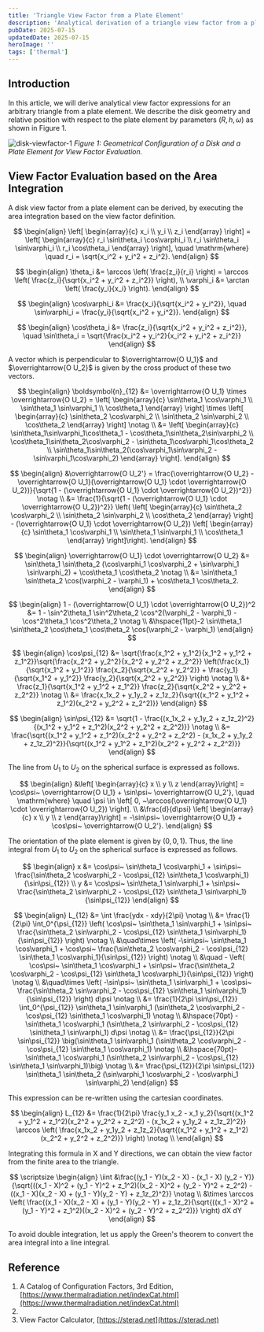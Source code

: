 ```yaml
---
title: 'Triangle View Factor from a Plate Element'
description: 'Analytical derivation of a triangle view factor from a plate element, using line integration.'
pubDate: 2025-07-15
updatedDate: 2025-07-15
heroImage: ''
tags: ['thermal']
---
```


## Introduction

In this article, we will derive analytical view factor expressions for an arbitrary triangle from a plate element.
We describe the disk geometry and relative position with respect to the plate element by parameters $(R, h, \omega)$ as shown in Figure 1.

![disk-viewfactor-1](./disk-viewfactor-1.svg)
_Figure 1: Geometrical Configuration of a Disk and a Plate Element for View Factor Evaluation._

## View Factor Evaluation based on the Area Integration

A disk view factor from a plate element can be derived, by executing the area integration based on the view factor definition.

$$
\begin{align}
\left[ \begin{array}{c} x_i \\ y_i \\ z_i \end{array} \right] = \left[ \begin{array}{c} r_i \sin\theta_i \cos\varphi_i \\ r_i \sin\theta_i \sin\varphi_i \\ r_i \cos\theta_i \end{array} \right],
\quad \mathrm{where} \quad r_i = \sqrt{x_i^2 + y_i^2 + z_i^2}.
\end{align}
$$

$$
\begin{align}
\theta_i &= \arccos \left( \frac{z_i}{r_i} \right) = \arccos \left( \frac{z_i}{\sqrt{x_i^2 + y_i^2 + z_i^2}} \right), \\
\varphi_i &= \arctan \left( \frac{y_i}{x_i} \right).
\end{align}
$$

$$
\begin{align}
\cos\varphi_i &= \frac{x_i}{\sqrt{x_i^2 + y_i^2}}, \quad
\sin\varphi_i = \frac{y_i}{\sqrt{x_i^2 + y_i^2}}.
\end{align}
$$

$$
\begin{align}
\cos\theta_i &= \frac{z_i}{\sqrt{x_i^2 + y_i^2 + z_i^2}}, \quad
\sin\theta_i = \sqrt{\frac{x_i^2 + y_i^2}{x_i^2 + y_i^2 + z_i^2}}
\end{align}
$$

A vector which is perpendicular to $\overrightarrow{O U_1}$ and $\overrightarrow{O U_2}$ is given by the cross product of these two vectors.

$$
\begin{align}
\boldsymbol{n}_{12} &= \overrightarrow{O U_1} \times \overrightarrow{O U_2}
= \left[ \begin{array}{c} \sin\theta_1 \cos\varphi_1 \\ \sin\theta_1 \sin\varphi_1 \\ \cos\theta_1 \end{array} \right] \times \left[ \begin{array}{c} \sin\theta_2 \cos\varphi_2 \\ \sin\theta_2 \sin\varphi_2 \\ \cos\theta_2 \end{array} \right] \notag \\
&= \left[ \begin{array}{c}
\sin\theta_1\sin\varphi_1\cos\theta_1 - \cos\theta_1\sin\theta_2\sin\varphi_2 \\
\cos\theta_1\sin\theta_2\cos\varphi_2 - \sin\theta_1\cos\varphi_1\cos\theta_2 \\
\sin\theta_1\sin\theta_2(\cos\varphi_1\sin\varphi_2 - \sin\varphi_1\cos\varphi_2)
\end{array} \right].
\end{align}
$$

$$
\begin{align}
&\overrightarrow{O U_2'} = \frac{\overrightarrow{O U_2} - \overrightarrow{O U_1}(\overrightarrow{O U_1} \cdot \overrightarrow{O U_2})}{\sqrt{1 - (\overrightarrow{O U_1} \cdot \overrightarrow{O U_2})^2}} \notag \\
&= \frac{1}{\sqrt{1 - (\overrightarrow{O U_1} \cdot \overrightarrow{O U_2})^2}} \left( \left[ \begin{array}{c} \sin\theta_2 \cos\varphi_2 \\ \sin\theta_2 \sin\varphi_2 \\ \cos\theta_2 \end{array} \right] - (\overrightarrow{O U_1} \cdot \overrightarrow{O U_2}) \left[ \begin{array}{c} \sin\theta_1 \cos\varphi_1 \\ \sin\theta_1 \sin\varphi_1 \\ \cos\theta_1 \end{array} \right]\right).
\end{align}
$$

$$
\begin{align}
\overrightarrow{O U_1} \cdot \overrightarrow{O U_2} &= \sin\theta_1 \sin\theta_2 (\cos\varphi_1 \cos\varphi_2 + \sin\varphi_1 \sin\varphi_2) + \cos\theta_1 \cos\theta_2 \notag \\
&= \sin\theta_1 \sin\theta_2 \cos(\varphi_2 - \varphi_1) + \cos\theta_1 \cos\theta_2.
\end{align}
$$

$$
\begin{align}
1 - (\overrightarrow{O U_1} \cdot \overrightarrow{O U_2})^2 &= 1 - \sin^2\theta_1 \sin^2\theta_2 \cos^2(\varphi_2 - \varphi_1) - \cos^2\theta_1 \cos^2\theta_2 \notag \\
&\hspace{11pt}-2 \sin\theta_1 \sin\theta_2 \cos\theta_1 \cos\theta_2 \cos(\varphi_2 - \varphi_1)
\end{align}
$$

$$
\begin{align}
\cos\psi_{12}
&= \sqrt{\frac{x_1^2 + y_1^2}{x_1^2 + y_1^2 + z_1^2}}\sqrt{\frac{x_2^2 + y_2^2}{x_2^2 + y_2^2 + z_2^2}} \left(\frac{x_1}{\sqrt{x_1^2 + y_1^2}} \frac{x_2}{\sqrt{x_2^2 + y_2^2}} + \frac{y_1}{\sqrt{x_1^2 + y_1^2}} \frac{y_2}{\sqrt{x_2^2 + y_2^2}} \right) \notag \\
&+ \frac{z_1}{\sqrt{x_1^2 + y_1^2 + z_1^2}} \frac{z_2}{\sqrt{x_2^2 + y_2^2 + z_2^2}} \notag \\
&= \frac{x_1x_2 + y_1y_2 + z_1z_2}{\sqrt{(x_1^2 + y_1^2 + z_1^2)(x_2^2 + y_2^2 + z_2^2)}}
\end{align}
$$

$$
\begin{align}
\sin\psi_{12} &= \sqrt{1 - \frac{(x_1x_2 + y_1y_2 + z_1z_2)^2}{(x_1^2 + y_1^2 + z_1^2)(x_2^2 + y_2^2 + z_2^2)}} \notag \\
&= \frac{\sqrt{(x_1^2 + y_1^2 + z_1^2)(x_2^2 + y_2^2 + z_2^2) - (x_1x_2 + y_1y_2 + z_1z_2)^2}}{\sqrt{(x_1^2 + y_1^2 + z_1^2)(x_2^2 + y_2^2 + z_2^2)}}
\end{align}
$$

The line from $U_1$ to $U_2$ on the spherical surface is expressed as follows.

$$
\begin{align}
&\left[ \begin{array}{c} x \\ y \\ z \end{array}\right] =
\cos\psi~ \overrightarrow{O U_1} + \sin\psi~ \overrightarrow{O U_2'},
\quad \mathrm{where} \quad \psi \in \left[ 0, ~\arccos(\overrightarrow{O U_1} \cdot \overrightarrow{O U_2}) \right]. \\
&\frac{d}{d\psi} \left[ \begin{array}{c} x \\ y \\ z \end{array}\right] =
-\sin\psi~ \overrightarrow{O U_1} + \cos\psi~ \overrightarrow{O U_2'}.
\end{align}
$$

The orientation of the plate element is given by $(0, 0, 1)$.
Thus, the line integral from $U_1$ to $U_2$ on the spherical surface is expressed as follows.

$$
\begin{align}
x &= \cos\psi~ \sin\theta_1 \cos\varphi_1 + \sin\psi~ \frac{\sin\theta_2 \cos\varphi_2 - \cos\psi_{12} \sin\theta_1 \cos\varphi_1}{\sin\psi_{12}} \\
y &= \cos\psi~ \sin\theta_1 \sin\varphi_1 + \sin\psi~ \frac{\sin\theta_2 \sin\varphi_2 - \cos\psi_{12} \sin\theta_1 \sin\varphi_1}{\sin\psi_{12}}
\end{align}
$$

$$
\begin{align}
L_{12} &= \int \frac{ydx - xdy}{2\pi} \notag \\
&= \frac{1}{2\pi} \int_0^{\psi_{12}} \left( \cos\psi~ \sin\theta_1 \sin\varphi_1 + \sin\psi~ \frac{\sin\theta_2 \sin\varphi_2 - \cos\psi_{12} \sin\theta_1 \sin\varphi_1}{\sin\psi_{12}} \right) \notag \\
&\quad\times \left( -\sin\psi~ \sin\theta_1 \cos\varphi_1 + \cos\psi~ \frac{\sin\theta_2 \cos\varphi_2 - \cos\psi_{12} \sin\theta_1 \cos\varphi_1}{\sin\psi_{12}} \right) \notag \\
&\quad - \left( \cos\psi~ \sin\theta_1 \cos\varphi_1 + \sin\psi~ \frac{\sin\theta_2 \cos\varphi_2 - \cos\psi_{12} \sin\theta_1 \cos\varphi_1}{\sin\psi_{12}} \right) \notag \\
&\quad\times \left( -\sin\psi~ \sin\theta_1 \sin\varphi_1 + \cos\psi~ \frac{\sin\theta_2 \sin\varphi_2 - \cos\psi_{12} \sin\theta_1 \sin\varphi_1}{\sin\psi_{12}} \right) d\psi \notag \\
&= \frac{1}{2\pi \sin\psi_{12}} \int_0^{\psi_{12}} \sin\theta_1 \sin\varphi_1 (\sin\theta_2 \cos\varphi_2 - \cos\psi_{12} \sin\theta_1 \cos\varphi_1) \notag \\
&\hspace{70pt} - \sin\theta_1 \cos\varphi_1 (\sin\theta_2 \sin\varphi_2 - \cos\psi_{12} \sin\theta_1 \sin\varphi_1) d\psi \notag \\
&= \frac{\psi_{12}}{2\pi \sin\psi_{12}} \big(\sin\theta_1 \sin\varphi_1 (\sin\theta_2 \cos\varphi_2 - \cos\psi_{12} \sin\theta_1 \cos\varphi_1) \notag \\
&\hspace{70pt}- \sin\theta_1 \cos\varphi_1 (\sin\theta_2 \sin\varphi_2 - \cos\psi_{12} \sin\theta_1 \sin\varphi_1)\big) \notag \\
&= \frac{\psi_{12}}{2\pi \sin\psi_{12}} \sin\theta_1 \sin\theta_2 (\sin\varphi_1 \cos\varphi_2 - \cos\varphi_1 \sin\varphi_2)
\end{align}
$$

This expression can be re-written using the cartesian coordinates.

$$
\begin{align}
L_{12} &= \frac{1}{2\pi} \frac{y_1 x_2 - x_1 y_2}{\sqrt{(x_1^2 + y_1^2 + z_1^2)(x_2^2 + y_2^2 + z_2^2) - (x_1x_2 + y_1y_2 + z_1z_2)^2}} \arccos \left( \frac{x_1x_2 + y_1y_2 + z_1z_2}{\sqrt{(x_1^2 + y_1^2 + z_1^2)(x_2^2 + y_2^2 + z_2^2)}} \right) \notag \\
\end{align}
$$

Integrating this formula in X and Y directions, we can obtain the view factor from the finite area to the triangle.

$$
\scriptsize
\begin{align}
\iint &\frac{(y_1 - Y)(x_2 - X) - (x_1 - X) (y_2 - Y)}{\sqrt{((x_1 - X)^2 + (y_1 - Y)^2 + z_1^2)((x_2 - X)^2 + (y_2 - Y)^2 + z_2^2) - ((x_1 - X)(x_2 - X) + (y_1 - Y)(y_2 - Y) + z_1z_2)^2}} \notag \\
&\times \arccos \left( \frac{(x_1 - X)(x_2 - X) + (y_1 - Y)(y_2 - Y) + z_1z_2}{\sqrt{((x_1 - X)^2 + (y_1 - Y)^2 + z_1^2)((x_2 - X)^2 + (y_2 - Y)^2 + z_2^2)}} \right) dX dY
\end{align}
$$

To avoid double integration, let us apply the Green's theorem to convert the area integral into a line integral.

## Reference

1. A Catalog of Configuration Factors, 3rd Edition, [https://www.thermalradiation.net/indexCat.html](https://www.thermalradiation.net/indexCat.html)
2.
3. View Factor Calculator, [https://sterad.net](https://sterad.net)

